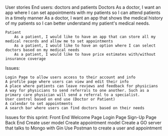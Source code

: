 User stories
End users: doctors and patients
Doctors
As a doctor, I want an app where I can set appointments with my patients so I can attend patients in a timely manner
As a doctor, I want an app that shows the medical history of my patients so I can better understand my patient's medical needs.

    Patient
    	As a patient, I would like to have an app that can store all my medical records and allow me to set appointments
    	As a patient, I would like to have an option where I can select doctors based on my medical needs
    	As a patient, I would like to have price estimates with/without insurance coverage

Issues:

    Login Page to allow users access to their account and info
    A profile page where users can view and edit their info
    A place where patients can leave reviews and feedback for physicians
    A way for physicians to send referrals to one another. Such as a primary care physician will send a referral to a specialist.
    User control based on end use (Doctor or Patient)
    A calendar to set appointments
    A search bar where users can find doctors based on their needs

Issues for this sprint:
Front End
Welcome Page
Login Page
Sign-Up Page
Back End
Create user model
Create appointment model
Create a GO server that talks to Mongo with Gin
Use Postman to create a user and appointment
